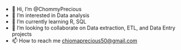 - 👋 Hi, I’m @ChommyPrecious
- 👀 I’m interested in Data analysis
- 🌱 I’m currently learning R, SQL
- 💞️ I’m looking to collaborate on Data extraction, ETL, and Data Entry projects
- 📫 How to reach me chiomaprecious50@gmail.com

<!---
ChommyPrecious/ChommyPrecious is a ✨ special ✨ repository because its `README.md` (this file) appears on your GitHub profile.
You can click the Preview link to take a look at your changes.
--->
